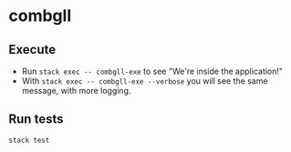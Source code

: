 # combgll

## Execute  

* Run `stack exec -- combgll-exe` to see "We're inside the application!"
* With `stack exec -- combgll-exe --verbose` you will see the same message, with more logging.

## Run tests

`stack test`

